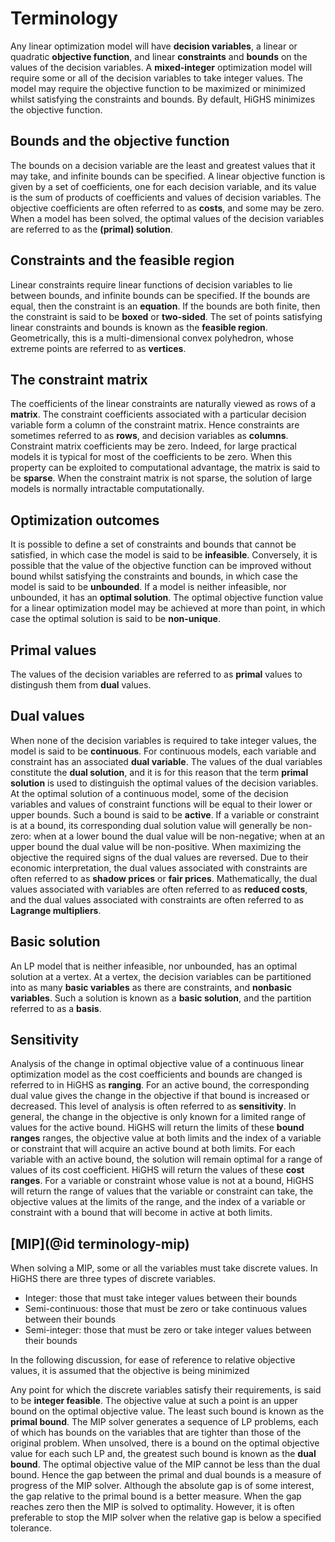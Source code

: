 # Terminology

Any linear optimization model will have __decision variables__, a
linear or quadratic __objective function__, and linear __constraints__
and __bounds__ on the values of the decision variables. A
__mixed-integer__ optimization model will require some or all of the
decision variables to take integer values. The model may require the
objective function to be maximized or minimized whilst satisfying the
constraints and bounds. By default, HiGHS minimizes the objective
function.

## Bounds and the objective function

The bounds on a decision variable are the least and greatest values
that it may take, and infinite bounds can be specified. A linear
objective function is given by a set of coefficients, one for each
decision variable, and its value is the sum of products of
coefficients and values of decision variables. The objective
coefficients are often referred to as __costs__, and some may be
zero. When a model has been solved, the optimal values of the
decision variables are referred to as the __(primal) solution__.

## Constraints and the feasible region

Linear constraints require linear functions of decision variables to
lie between bounds, and infinite bounds can be specified. If the
bounds are equal, then the constraint is an __equation__. If the
bounds are both finite, then the constraint is said to be __boxed__ or
__two-sided__. The set of points satisfying linear constraints and
bounds is known as the __feasible region__. Geometrically, this is a
multi-dimensional convex polyhedron, whose extreme points are referred
to as __vertices__.

## The constraint matrix

The coefficients of the linear constraints are naturally viewed as
rows of a __matrix__. The constraint coefficients associated with a
particular decision variable form a column of the constraint
matrix. Hence constraints are sometimes referred to as __rows__, and
decision variables as __columns__. Constraint matrix coefficients may
be zero. Indeed, for large practical models it is typical for most
of the coefficients to be zero. When this property can be exploited to
computational advantage, the matrix is said to be __sparse__. When the
constraint matrix is not sparse, the solution of large models is
normally intractable computationally.

## Optimization outcomes

It is possible to define a set of constraints and bounds that cannot
be satisfied, in which case the model is said to be
__infeasible__. Conversely, it is possible that the value of the
objective function can be improved without bound whilst satisfying the
constraints and bounds, in which case the model is said to be
__unbounded__. If a model is neither infeasible, nor unbounded, it
has an __optimal solution__. The optimal objective function value for
a linear optimization model may be achieved at more than point, in
which case the optimal solution is said to be __non-unique__.

## Primal values

The values of the decision variables are referred to as __primal__ values to distingush them from __dual__ values.

## Dual values

When none of the decision variables is required to take integer
values, the model is said to be __continuous__. For
continuous models, each variable and constraint has an
associated __dual variable__. The values of the dual
variables constitute the __dual solution__, and it is for
this reason that the term __primal solution__ is used to
distinguish the optimal values of the decision variables. At the
optimal solution of a continuous model, some of the decision
variables and values of constraint functions will be equal to their
lower or upper bounds. Such a bound is said to
be __active__. If a variable or constraint is at a bound,
its corresponding dual solution value will generally be non-zero: when
at a lower bound the dual value will be non-negative; when at an upper
bound the dual value will be non-positive. When maximizing the
objective the required signs of the dual values are reversed. Due to
their economic interpretation, the dual values associated with
constraints are often referred to as __shadow prices__
or __fair prices__. Mathematically, the dual values
associated with variables are often referred to as __reduced
costs__, and the dual values associated with constraints are
often referred to as __Lagrange multipliers__.

## Basic solution

An LP model that is neither infeasible, nor unbounded, has an
optimal solution at a vertex. At a vertex, the decision variables can
be partitioned into as many __basic variables__ as there are
constraints, and __nonbasic variables__. Such a solution is known as a
__basic solution__, and the partition referred to as a __basis__.

## Sensitivity

Analysis of the change in optimal objective value of a continuous
linear optimization model as the cost coefficients and bounds are
changed is referred to in HiGHS as __ranging__. For an
active bound, the corresponding dual value gives the change in the
objective if that bound is increased or decreased. This level of
analysis is often referred to as __sensitivity__. In
general, the change in the objective is only known for a limited range
of values for the active bound. HiGHS will return the limits of
these __bound ranges__ ranges, the objective value at
both limits and the index of a variable or constraint that will
acquire an active bound at both limits. For each variable with an
active bound, the solution will remain optimal for a range of values
of its cost coefficient. HiGHS will return the values of
these __cost ranges__. For a variable or constraint whose
value is not at a bound, HiGHS will return the range of values that
the variable or constraint can take, the objective values at the
limits of the range, and the index of a variable or constraint with a
bound that will become in active at both limits.

## [MIP](@id terminology-mip)

When solving a MIP, some or all the variables must take discrete values. In HiGHS there are three types of discrete variables.

- Integer: those that must take integer values between their bounds
- Semi-continuous: those that must be zero or take continuous values between their bounds
- Semi-integer: those that must be zero or take integer values between their bounds

In the following discussion, for ease of reference to relative
objective values, it is assumed that the objective is being minimized

Any point for which the discrete variables satisfy their requirements,
is said to be __integer feasible__. The objective value at such a
point is an upper bound on the optimal objective value. The least such
bound is known as the __primal bound__. The MIP solver generates a
sequence of LP problems, each of which has bounds on the variables
that are tighter than those of the original problem. When unsolved,
there is a bound on the optimal objective value for each such LP and,
the greatest such bound is known as the __dual bound__. The optimal
objective value of the MIP cannot be less than the dual bound. Hence
the gap between the primal and dual bounds is a measure of progress of
the MIP solver. Although the absolute gap is of some interest, the gap
relative to the primal bound is a better measure. When the gap reaches
zero then the MIP is solved to optimality. However, it is often
preferable to stop the MIP solver when the relative gap is below a
specified tolerance.
